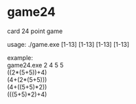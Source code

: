 # game24
card 24 point game

usage: ./game.exe [1-13] [1-13] [1-13] [1-13]

example:  
game24.exe 2 4 5 5  
((2*(5+5))+4)  
(4+(2*(5+5)))  
(4+((5+5)*2))  
(((5+5)*2)+4)  
